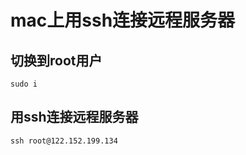 # mac上用ssh连接远程服务器

## 切换到root用户
```cli
sudo i
```
## 用ssh连接远程服务器
```cli
ssh root@122.152.199.134
```
